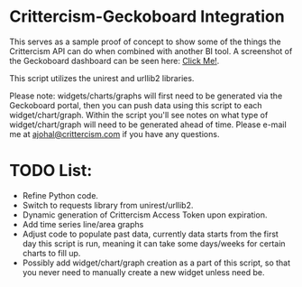 Crittercism-Geckoboard Integration
======================

This serves as a sample proof of concept to show some of the things the Crittercism API can do when combined with another BI tool. A screenshot of the Geckoboard dashboard can be seen here: [Click Me!](http://i.imgur.com/E7qOIjd.png).

This script utilizes the unirest and urllib2 libraries.

Please note: widgets/charts/graphs will first need to be generated via the Geckoboard portal, then you can push data using this script to each widget/chart/graph. Within the script you'll see notes on what type of widget/chart/graph will need to be generated ahead of time. Please e-mail me at ajohal@crittercism.com if you have any questions.


TODO List:
======================
* Refine Python code.
* Switch to requests library from unirest/urllib2.
* Dynamic generation of Crittercism Access Token upon expiration.
* Add time series line/area graphs
* Adjust code to populate past data, currently data starts from the first day this script is run, meaning it can take some days/weeks for certain charts to fill up.
* Possibly add widget/chart/graph creation as a part of this script, so that you never need to manually create a new widget unless need be.
